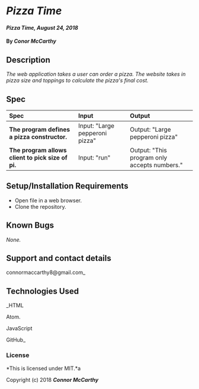 # _Pizza Time_

#### _Pizza Time, August 24, 2018_

#### By _**Conor McCarthy**_

## Description

_The web application takes a user can order a pizza. The website takes in pizza size and toppings to calculate the pizza's final cost._

## Spec

| Spec | Input | Output |
| :-------------     | :------------- | :------------- |
| **The program defines a pizza constructor.** | Input: "Large pepperoni pizza" | Output: "Large pepperoni pizza" |
| **The program allows client to pick size of pi.** | Input: "run" | Output: "This program only accepts numbers." |



## Setup/Installation Requirements

* Open file in a web browser.
* Clone the repository.
## Known Bugs

_None._

## Support and contact details

connormaccarthy8@gmail.com_

## Technologies Used

_HTML

Atom.

JavaScript

GitHub_

### License

*This is licensed under MIT.*a

Copyright (c) 2018 **_Connor McCarthy_**
